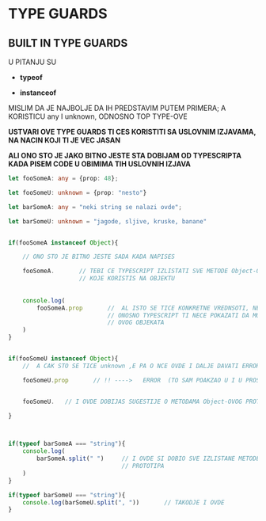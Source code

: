 # TYPE GUARDS

## BUILT IN TYPE GUARDS

U PITANJU SU

- **typeof**

- **instanceof**

MISLIM DA JE NAJBOLJE DA IH PREDSTAVIM PUTEM PRIMERA; A KORISTICU any I unknown, ODNOSNO TOP TYPE-OVE

**USTVARI OVE TYPE GUARDS TI CES KORISTITI SA USLOVNIM IZJAVAMA, NA NACIN KOJI TI JE VEC JASAN**

**ALI ONO STO JE JAKO BITNO JESTE STA DOBIJAM OD TYPESCRIPTA KADA PISEM CODE U OBIMIMA TIH USLOVNIH IZJAVA**

```typescript
let fooSomeA: any = {prop: 48};

let fooSomeU: unknown = {prop: "nesto"}

let barSomeA: any = "neki string se nalazi ovde";

let barSomeU: unknown = "jagode, sljive, kruske, banane"


if(fooSomeA instanceof Object){

    // ONO STO JE BITNO JESTE SADA KADA NAPISES

    fooSomeA.       // TEBI CE TYPESCRIPT IZLISTATI SVE METODE Object-OVOG PROTOTIPA
                    // KOJE KORISTIS NA OBJEKTU
    
    
    console.log(
        fooSomeA.prop       //  AL ISTO SE TICE KONKRETNE VREDNSOTI, NECES DOBIJATI NIKAKVE                     // SUGESTIJE,
                            // ONOSNO TYPESCRIPT TI NECE POKAZATI DA MOZES IZABRATI PROPERTI
                            // OVOG OBJEKATA
    )
}


if(fooSomeU instanceof Object){
    //  A CAK STO SE TICE unknown ,E PA O NCE OVDE I DALJE DAVATI ERROR

    fooSomeU.prop       // !! ---->   ERROR  (TO SAM POAKZAO U I U PROSLOJ LEKCIJI)


    fooSomeU.   // I OVDE DOBIJAS SUGESTIJE O METODAMA Object-OVOG PROTOTIPA

}



if(typeof barSomeA === "string"){
    console.log(
        barSomeA.split(" ")     // I OVDE SI DOBIO SVE IZLISTANE METODE string-OVOG 
                                // PROTOTIPA
    )
}

if(typeof barSomeU === "string"){
    console.log(barSomeU.split(", "))       // TAKODJE I OVDE
}
```